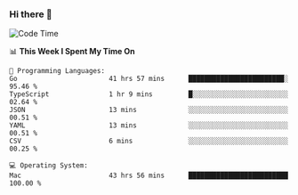 ### Hi there 👋

<!--
**CrazyCollin/crazycollin** is a ✨ _special_ ✨ repository because its `README.md` (this file) appears on your GitHub profile.

Here are some ideas to get you started:

- 🔭 I’m currently working on ...
- 🌱 I’m currently learning ...
- 👯 I’m looking to collaborate on ...
- 🤔 I’m looking for help with ...
- 💬 Ask me about ...
- 📫 How to reach me: ...
- 😄 Pronouns: ...
- ⚡ Fun fact: ...
-->

<!--START_SECTION:waka-->
![Code Time](http://img.shields.io/badge/Code%20Time-4%2C423%20hrs%2052%20mins-blue)

📊 **This Week I Spent My Time On** 

```text
💬 Programming Languages: 
Go                       41 hrs 57 mins      ████████████████████████░   95.46 % 
TypeScript               1 hr 9 mins         █░░░░░░░░░░░░░░░░░░░░░░░░   02.64 % 
JSON                     13 mins             ░░░░░░░░░░░░░░░░░░░░░░░░░   00.51 % 
YAML                     13 mins             ░░░░░░░░░░░░░░░░░░░░░░░░░   00.51 % 
CSV                      6 mins              ░░░░░░░░░░░░░░░░░░░░░░░░░   00.25 % 

💻 Operating System: 
Mac                      43 hrs 56 mins      █████████████████████████   100.00 % 
```


<!--END_SECTION:waka-->
